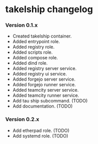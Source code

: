 # takelship changelog

### Version 0.1.x 
- Created takelship container.
- Added entrypoint role.
- Added registry role.
- Added scripts role.
- Added compose role.
- Added dind role.
- Added registry server service.
- Added registry ui service.
- Added forgejo server service. 
- Added forgejo runner service.
- Added teamcity server service.
- Added teamcity runner service.
- Add tau ship subcommand. (TODO)
- Add documentation. (TODO)

### Version 0.2.x
- Add etherpad role. (TODO)
- Add systemd role. (TODO)
